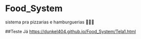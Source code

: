 # Food_System
sistema pra pizzarias e hamburguerias 🦘🦘🦘

##Teste Já
https://dunkel404.github.io/Food_System/Tela1.html
